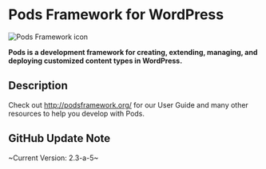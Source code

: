 # Pods Framework for WordPress
![Pods Framework icon](http://podsframework.org/wp-content/themes/pods/images/logo-pods-header.png)

**Pods is a development framework for creating, extending, managing, and deploying customized content types in WordPress.**

## Description

Check out <http://podsframework.org/> for our User Guide and many other resources to help you develop with Pods.

## GitHub Update Note
~Current Version: 2.3-a-5~
